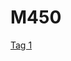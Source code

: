 # M450

[Tag 1](https://github.com/LevinWiederkehr/M450-Applikationen_testen/tree/main/Grundlagen_%C3%9Cbungen/Levin#tag-1)
